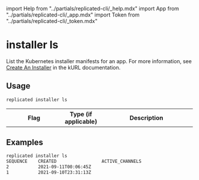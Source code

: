 import Help from "../partials/replicated-cli/_help.mdx"
import App from "../partials/replicated-cli/_app.mdx"
import Token from "../partials/replicated-cli/_token.mdx"

# installer ls

List the Kubernetes installer manifests for an app. For more information, see [Create An Installer](https://kurl.sh/docs/create-installer/) in the kURL documentation.

## Usage
```bash
replicated installer ls
```

<table>
  <tr>
    <th width="30%">Flag</th>
    <th width="20%">Type (if applicable)</th>
    <th width="50%">Description</th>
  </tr>
  <Help/>
  <App/>
  <Token/>
</table>

## Examples


```bash
replicated installer ls
SEQUENCE    CREATED                 ACTIVE_CHANNELS
2           2021-09-11T00:06:45Z
1           2021-09-10T23:31:13Z
```

